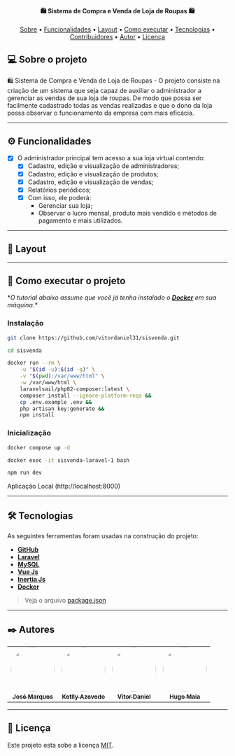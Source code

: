 <h1 align="center">

</h1>

<h4 align="center"> 
	🛍️  Sistema de Compra e Venda de Loja de Roupas 🛍️
</h4>

<p align="center">
 <a href="#-sobre-o-projeto">Sobre</a> •
 <a href="#-funcionalidades">Funcionalidades</a> •
 <a href="#-layout">Layout</a> • 
 <a href="#-como-executar-o-projeto">Como executar</a> • 
 <a href="#-tecnologias">Tecnologias</a> • 
 <a href="#-contribuidores">Contribuidores</a> • 
 <a href="#-autor">Autor</a> • 
 <a href="#user-content--licença">Licença</a>
</p>


## 💻 Sobre o projeto

🛍️ Sistema de Compra e Venda de Loja de Roupas - O projeto consiste na criação de um sistema que seja capaz de auxiliar o administrador a gerenciar as vendas de sua loja de roupas. De modo que possa ser facilmente cadastrado todas as vendas realizadas e que o dono da loja possa observar o funcionamento da empresa com mais eficácia.

---

## ⚙️ Funcionalidades

- [x] O administrador principal tem acesso a sua loja virtual contendo:
  - [x] Cadastro, edição e visualização de administradores; 
  - [x] Cadastro, edição e visualização de produtos;
  - [x] Cadastro, edição e visualização de vendas;
  - [x] Relatórios periódicos;
  - [x] Com isso, ele poderá: 
    - Gerenciar sua loja;
    - Observar o lucro mensal, produto mais vendido e métodos de pagamento e mais utilizados.

---

## 🎨 Layout


<!--### Mobile

<p align="center">
  <img alt="login-mobile" title="#login-mobile" src="#" width="200px">

  <img alt="home-mobile" title="#home-mobile" src="#" width="200px">
</p>

### Web

<p align="center" style="display: flex; align-items: flex-start; justify-content: center;">
  <img alt="login-web" title="#login-web" src="#" width="400px">

  <img alt="home-web" title="#home-web" src="#" width="400px">
</p>-->

---

## 🚀 Como executar o projeto

**O tutorial abaixo assume que você já tenha instalado o **[Docker](https://www.docker.com/)**
 em sua máquina.\**

### Instalação
```bash
git clone https://github.com/vitordaniel31/sisvenda.git

cd sisvenda

docker run --rm \
    -u "$(id -u):$(id -g)" \
    -v "$(pwd):/var/www/html" \
    -w /var/www/html \
    laravelsail/php82-composer:latest \
    composer install --ignore-platform-reqs &&
    cp .env.example .env &&
    php artisan key:generate && 
    npm install

```
### Inicialização
```bash
docker compose up -d

docker exec -it sisvenda-laravel-1 bash

npm run dev

```

Aplicação Local (http://localhost:8000)

---

## 🛠 Tecnologias

As seguintes ferramentas foram usadas na construção do projeto:

-   **[GitHub](https://github.com/)**
-   **[Laravel](https://laravel.com/)**
-   **[MySQL](https://www.mysql.com/)**
-   **[Vue Js](https://vuejs.org/)**
-   **[Inertia Js](https://inertiajs.com/)**
-   **[Docker](https://www.docker.com/)**

> Veja o arquivo  [package.json](https://github.com/vitordaniel31/sisvenda/blob/main/package.json)
---
## ✒️ Autores

<table>
  <tr>
    <td align="center"><a><img style="border-radius: 50%;" src="https://avatars.githubusercontent.com/u/74608458?v=4" width="100px;" alt=""/><a href="https://github.com/joseP1432" title=""><br /><sub><b> José Marques</b></sub></a><br /></td>
    <td align="center"><a><img style="border-radius: 50%;" src="https://avatars.githubusercontent.com/u/53538678?v=4" width="100px;" alt=""/><a href="https://github.com/ketwy"><br /><sub><b>Ketlly Azevedo</b></sub></a><br /></td>
    <td align="center"><a><img style="border-radius: 50%;" src="https://avatars.githubusercontent.com/u/51799954?v=4" width="100px;" alt=""/><a href="https://github.com/vitordaniel31" title=""><br /><sub><b>Vitor Daniel</b></sub></a><br /></td>
    <td align="center"><a><img style="border-radius: 50%;" src="https://avatars.githubusercontent.com/u/87488505?v=4" width="100px;" alt=""/><a href="https://github.com/hugo2m" title=""><br /><sub><b>Hugo Maia</b></sub></a><br /></td>
    
  </tr>
</table>

---

## 📝 Licença

Este projeto esta sobe a licença [MIT](https://github.com/vitordaniel31/sisvenda/blob/main/LICENCE).